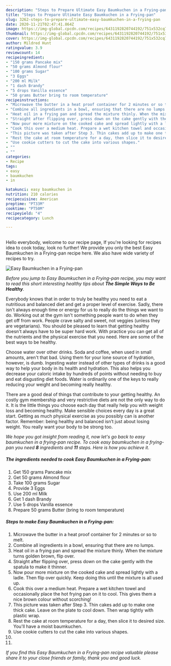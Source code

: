 ```yaml
---
description: "Steps to Prepare Ultimate Easy Baumkuchen in a Frying-pan"
title: "Steps to Prepare Ultimate Easy Baumkuchen in a Frying-pan"
slug: 3262-steps-to-prepare-ultimate-easy-baumkuchen-in-a-frying-pan
date: 2020-11-21T02:47:41.864Z
image: https://img-global.cpcdn.com/recipes/6431192820744192/751x532cq70/easy-baumkuchen-in-a-frying-pan-recipe-main-photo.jpg
thumbnail: https://img-global.cpcdn.com/recipes/6431192820744192/751x532cq70/easy-baumkuchen-in-a-frying-pan-recipe-main-photo.jpg
cover: https://img-global.cpcdn.com/recipes/6431192820744192/751x532cq70/easy-baumkuchen-in-a-frying-pan-recipe-main-photo.jpg
author: Mildred Hunt
ratingvalue: 3.9
reviewcount: 14
recipeingredient:
- "150 grams Pancake mix"
- "50 grams Almond flour"
- "100 grams Sugar"
- "3 Eggs"
- "200 ml Milk"
- "1 dash Brandy"
- "5 drops Vanilla essence"
- "50 grams Butter bring to room temperature"
recipeinstructions:
- "Microwave the butter in a heat proof container for 2 minutes or so to melt."
- "Combine all ingredients in a bowl, ensuring that there are no lumps."
- "Heat oil in a frying pan and spread the mixture thinly. When the mixture turns golden brown, flip over."
- "Straight after flipping over, press down on the cake gently with the spatula to make it thinner."
- "Now pour more mixture on the cooked cake and spread lightly with a ladle. Then flip over quickly. Keep doing this until the mixture is all used up."
- "Cook this over a medium heat. Prepare a wet kitchen towel and occasionally place the hot frying pan on it to cool. This gives them a nice brown colour without scorching!"
- "This picture was taken after Step 3. Thin cakes add up to make one thick cake. Leave on the plate to cool down. Then wrap tightly with plastic wrap."
- "Rest the cake at room temperature for a day, then slice it to desired size. You&#39;ll have a moist baumkuchen."
- "Use cookie cutters to cut the cake into various shapes."
- ""
- ""
categories:
- Recipe
tags:
- easy
- baumkuchen
- in

katakunci: easy baumkuchen in 
nutrition: 210 calories
recipecuisine: American
preptime: "PT33M"
cooktime: "PT50M"
recipeyield: "4"
recipecategory: Lunch

---
```

<br>
Hello everybody, welcome to our recipe page, If you're looking for recipes idea to cook today, look no further! We provide you only the best Easy Baumkuchen in a Frying-pan recipe here. We also have wide variety of recipes to try.
<br>


![Easy Baumkuchen in a Frying-pan](https://img-global.cpcdn.com/recipes/6431192820744192/751x532cq70/easy-baumkuchen-in-a-frying-pan-recipe-main-photo.jpg)

<i>Before you jump to Easy Baumkuchen in a Frying-pan recipe, you may want to read this short interesting healthy tips about <strong>The Simple Ways to Be Healthy</strong>.</i>

Everybody knows that in order to truly be healthy you need to eat a nutritious and balanced diet and get a proper level of exercise. Sadly, there isn't always enough time or energy for us to really do the things we want to do. Working out at the gym isn't something people want to do when they get off from work. People crave salty and sweet, not veggies (unless they are vegetarians). You should be pleased to learn that getting healthy doesn't always have to be super hard work. With practice you can get all of the nutrients and the physical exercise that you need. Here are some of the best ways to be healthy.

Choose water over other drinks. Soda and coffee, when used in small amounts, aren't that bad. Using them for your lone source of hydration, however, is dumb. Ingesting water instead of other types of drinks is a good way to help your body in its health and hydration. This also helps you decrease your caloric intake by hundreds of points without needing to buy and eat disgusting diet foods. Water is ordinarily one of the keys to really reducing your weight and becoming really healthy.

There are a good deal of things that contribute to your getting healthy. An costly gym membership and very restrictive diets are not the only way to do it. It is the little things you choose each day that really help you with weight loss and becoming healthy. Make sensible choices every day is a great start. Getting as much physical exercise as you possibly can is another factor. Remember: being healthy and balanced isn’t just about losing weight. You really want your body to be strong too. 


<i>We hope you got insight from reading it, now let's go back to easy baumkuchen in a frying-pan recipe. To cook easy baumkuchen in a frying-pan you need <strong>8</strong> ingredients and <strong>11</strong> steps. Here is how you achieve it.
</i>

##### The ingredients needed to cook Easy Baumkuchen in a Frying-pan:

1. Get 150 grams Pancake mix
1. Get 50 grams Almond flour
1. Take 100 grams Sugar
1. Provide 3 Eggs
1. Use 200 ml Milk
1. Get 1 dash Brandy
1. Use 5 drops Vanilla essence
1. Prepare 50 grams Butter (bring to room temperature)


##### Steps to make Easy Baumkuchen in a Frying-pan:

1. Microwave the butter in a heat proof container for 2 minutes or so to melt.
1. Combine all ingredients in a bowl, ensuring that there are no lumps.
1. Heat oil in a frying pan and spread the mixture thinly. When the mixture turns golden brown, flip over.
1. Straight after flipping over, press down on the cake gently with the spatula to make it thinner.
1. Now pour more mixture on the cooked cake and spread lightly with a ladle. Then flip over quickly. Keep doing this until the mixture is all used up.
1. Cook this over a medium heat. Prepare a wet kitchen towel and occasionally place the hot frying pan on it to cool. This gives them a nice brown colour without scorching!
1. This picture was taken after Step 3. Thin cakes add up to make one thick cake. Leave on the plate to cool down. Then wrap tightly with plastic wrap.
1. Rest the cake at room temperature for a day, then slice it to desired size. You&#39;ll have a moist baumkuchen.
1. Use cookie cutters to cut the cake into various shapes.
1. 
1. 


<i>If you find this Easy Baumkuchen in a Frying-pan recipe valuable please share it to your close friends or family, thank you and good luck.</i>
